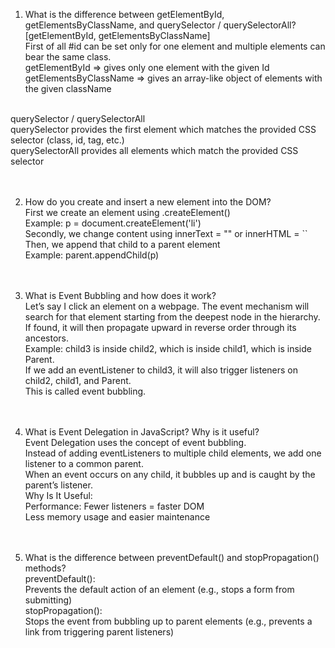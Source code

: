 1. What is the difference between getElementById, getElementsByClassName, and querySelector / querySelectorAll?<br>
[getElementById, getElementsByClassName]<br>
First of all #id can be set only for one element and multiple elements can bear the same class.<br>
getElementById => gives only one element with the given Id<br>
getElementsByClassName => gives an array-like object of elements with the given className<br>
<br>
querySelector / querySelectorAll<br>
querySelector provides the first element which matches the provided CSS selector (class, id, tag, etc.)<br>
querySelectorAll provides all elements which match the provided CSS selector<br>
<br><br>

2. How do you create and insert a new element into the DOM?<br>
First we create an element using .createElement()<br>
Example: p = document.createElement('li')<br>
Secondly, we change content using innerText = "" or innerHTML = ``<br>
Then, we append that child to a parent element<br>
Example: parent.appendChild(p)<br>
<br><br>

3. What is Event Bubbling and how does it work?<br>
Let’s say I click an element on a webpage. The event mechanism will search for that element starting from the deepest node in the hierarchy.<br>
If found, it will then propagate upward in reverse order through its ancestors.<br>
Example: child3 is inside child2, which is inside child1, which is inside Parent.<br>
If we add an eventListener to child3, it will also trigger listeners on child2, child1, and Parent.<br>
This is called event bubbling.<br>
<br><br>

4. What is Event Delegation in JavaScript? Why is it useful?<br>
Event Delegation uses the concept of event bubbling.<br>
Instead of adding eventListeners to multiple child elements, we add one listener to a common parent.<br>
When an event occurs on any child, it bubbles up and is caught by the parent’s listener.<br>
Why Is It Useful:<br>
Performance: Fewer listeners = faster DOM<br>
Less memory usage and easier maintenance<br>
<br><br>

5. What is the difference between preventDefault() and stopPropagation() methods?<br>
preventDefault():<br>
Prevents the default action of an element (e.g., stops a form from submitting)<br>
stopPropagation():<br>
Stops the event from bubbling up to parent elements (e.g., prevents a link from triggering parent listeners)<br>
